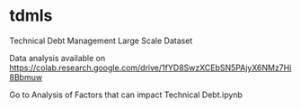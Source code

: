 # tdmls
Technical Debt Management Large Scale Dataset 

Data analysis available on https://colab.research.google.com/drive/1fYD8SwzXCEbSN5PAjyX6NMz7Hi8Bbmuw

Go to Analysis of Factors that can impact Technical Debt.ipynb